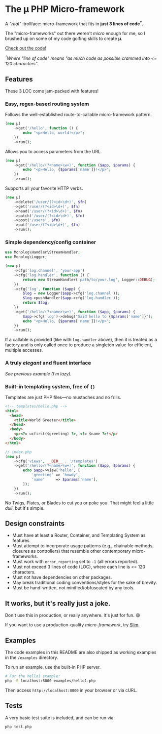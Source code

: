 # The µ PHP Micro-framework

A _"real"_ :trollface: micro-framework that fits in **just 3 lines of code<sup>†</sup>**.

The "micro-frameworks" out there weren't _micro_ enough for me, so I brushed up on
some of my code golfing skills to create **µ**.

[Check out the code!](https://github.com/jeremeamia/mu/blob/master/mu.php)

_<sup>†</sup>Where "line of code" means "as much code as possible crammed into <= 120 characters"._

## Features

These 3 LOC come jam-packed with features!

### Easy, regex-based routing system

Follows the well-established route-to-callable micro-framework pattern.

```php
(new µ)
    ->get('/hello', function () {
        echo "<p>Hello, world!</p>";
    })
    ->run();
```

Allows you to access parameters from the URL.

```php
(new µ)
    ->get('/hello/(?<name>\w+)', function ($app, $params) {
        echo "<p>Hello, {$params['name']}!</p>";
    })
    ->run();
```

Supports all your favorite HTTP verbs.

```php
(new µ)
    ->delete('/user/(?<id>\d+)', $fn)
    ->get('/user/(?<id>\d+)', $fn)
    ->head('/user/(?<id>\d+)', $fn)
    ->patch('/user/(?<id>\d+)', $fn)
    ->post('/users', $fn)
    ->put('/user/(?<id>\d+)', $fn)
    ->run();
```

### Simple dependency/config container

```php
use Monolog\Handler\StreamHandler;
use Monolog\Logger;

(new µ)
    ->cfg('log.channel', 'your-app')
    ->cfg('log.handler', function () {
        return new StreamHandler('path/to/your.log', Logger::DEBUG);
    })
    ->cfg('log', function ($app) {
        $log = new Logger($app->cfg('log.channel'));
        $log->pushHandler($app->cfg('log.handler'));
        return $log;
    })
    ->get('/hello/(?<name>\w+)', function ($app, $params) {
        $app->cfg('log')->debug("Said hello to {$params['name']}");
        echo "<p>Hello, {$params['name']}!</p>";
    })
    ->run();
```

If a callable is provided (like with `log.handler` above), then it is treated as a factory and is only called once to
produce a singleton value for efficient, multiple accesses.

### A truly _elegant_ and fluent interface

_See previous example (I'm lazy)._

### Built-in templating system, free of `{}`

Templates are just PHP files—no mustaches and no frills.

```html
<!-- templates/hello.php -->
<html>
  <head>
    <title>World Greeter</title>
  </head>
  <body>
    <p><?= ucfirst($greeting) ?>, <?= $name ?>!</p>
  </body>
</html>
```

```php
// index.php
(new µ)
    ->cfg('views', __DIR__ . '/templates')
    ->get('/hello/(?<name>\w+)', function ($app, $params) {
        echo $app->view('hello', [
            'greeting' => 'howdy',
            'name'     => $params['name'],
        ]);
    })
    ->run();
```

No Twigs, Plates, or Blades to cut you or poke you. That might feel a little _dull_, but it's simple.

## Design constraints

* Must have at least a Router, Container, and Templating System as features.
* Must attempt to incorporate usage patterns (e.g., chainable methods, closures
  as controllers) that resemble other contemporary micro-frameworks.
* Must work with `error_reporting` set to `-1` (all errors reported).
* Must not exceed 3 lines of code (LOC), where each line is <= 120 characters.
* Must not have dependencies on other packages.
* May break traditional coding conventions/styles for the sake of brevity.
* Must be hand-written, not minified/obfuscated by any tools.

## It works, but it's really just a joke.

Don't use this in production, or really anywhere. It's just for fun. :smile:

If you want to use a production-quality _micro-framework_, try [Slim](http://www.slimframework.com/).

## Examples

The code examples in this README are also shipped as working examples in the `/examples` directory.

To run an example, use the built-in PHP server.
```bash
# For the hello1 example:
php -S localhost:8000 examples/hello1.php
```
Then access `http://localhost:8000` in your browser or via cURL.

## Tests

A very basic test suite is included, and can be run via:
```bash
php test.php
```
